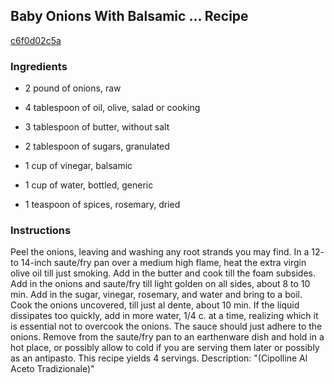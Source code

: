 ## Baby Onions With Balsamic ... Recipe

[c6f0d02c5a](http://cookeatshare.com/recipes/baby-onions-with-balsamic-72949)

### Ingredients

 - 2 pound of onions, raw

 - 4 tablespoon of oil, olive, salad or cooking

 - 3 tablespoon of butter, without salt

 - 2 tablespoon of sugars, granulated

 - 1 cup of vinegar, balsamic

 - 1 cup of water, bottled, generic

 - 1 teaspoon of spices, rosemary, dried

### Instructions

Peel the onions, leaving and washing any root strands you may find. In a 12- to 14-inch saute/fry pan over a medium high flame, heat the extra virgin olive oil till just smoking. Add in the butter and cook till the foam subsides. Add in the onions and saute/fry till light golden on all sides, about 8 to 10 min. Add in the sugar, vinegar, rosemary, and water and bring to a boil. Cook the onions uncovered, till just al dente, about 10 min. If the liquid dissipates too quickly, add in more water, 1/4 c. at a time, realizing which it is essential not to overcook the onions. The sauce should just adhere to the onions. Remove from the saute/fry pan to an earthenware dish and hold in a hot place, or possibly allow to cold if you are serving them later or possibly as an antipasto. This recipe yields 4 servings. Description: "(Cipolline Al Aceto Tradizionale)"